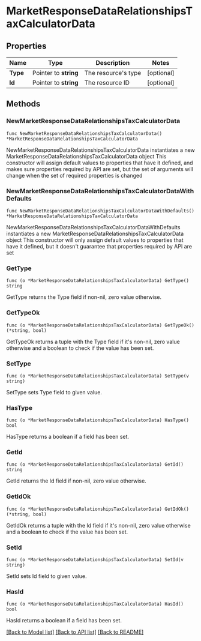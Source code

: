 # MarketResponseDataRelationshipsTaxCalculatorData

## Properties

Name | Type | Description | Notes
------------ | ------------- | ------------- | -------------
**Type** | Pointer to **string** | The resource&#39;s type | [optional] 
**Id** | Pointer to **string** | The resource ID | [optional] 

## Methods

### NewMarketResponseDataRelationshipsTaxCalculatorData

`func NewMarketResponseDataRelationshipsTaxCalculatorData() *MarketResponseDataRelationshipsTaxCalculatorData`

NewMarketResponseDataRelationshipsTaxCalculatorData instantiates a new MarketResponseDataRelationshipsTaxCalculatorData object
This constructor will assign default values to properties that have it defined,
and makes sure properties required by API are set, but the set of arguments
will change when the set of required properties is changed

### NewMarketResponseDataRelationshipsTaxCalculatorDataWithDefaults

`func NewMarketResponseDataRelationshipsTaxCalculatorDataWithDefaults() *MarketResponseDataRelationshipsTaxCalculatorData`

NewMarketResponseDataRelationshipsTaxCalculatorDataWithDefaults instantiates a new MarketResponseDataRelationshipsTaxCalculatorData object
This constructor will only assign default values to properties that have it defined,
but it doesn't guarantee that properties required by API are set

### GetType

`func (o *MarketResponseDataRelationshipsTaxCalculatorData) GetType() string`

GetType returns the Type field if non-nil, zero value otherwise.

### GetTypeOk

`func (o *MarketResponseDataRelationshipsTaxCalculatorData) GetTypeOk() (*string, bool)`

GetTypeOk returns a tuple with the Type field if it's non-nil, zero value otherwise
and a boolean to check if the value has been set.

### SetType

`func (o *MarketResponseDataRelationshipsTaxCalculatorData) SetType(v string)`

SetType sets Type field to given value.

### HasType

`func (o *MarketResponseDataRelationshipsTaxCalculatorData) HasType() bool`

HasType returns a boolean if a field has been set.

### GetId

`func (o *MarketResponseDataRelationshipsTaxCalculatorData) GetId() string`

GetId returns the Id field if non-nil, zero value otherwise.

### GetIdOk

`func (o *MarketResponseDataRelationshipsTaxCalculatorData) GetIdOk() (*string, bool)`

GetIdOk returns a tuple with the Id field if it's non-nil, zero value otherwise
and a boolean to check if the value has been set.

### SetId

`func (o *MarketResponseDataRelationshipsTaxCalculatorData) SetId(v string)`

SetId sets Id field to given value.

### HasId

`func (o *MarketResponseDataRelationshipsTaxCalculatorData) HasId() bool`

HasId returns a boolean if a field has been set.


[[Back to Model list]](../README.md#documentation-for-models) [[Back to API list]](../README.md#documentation-for-api-endpoints) [[Back to README]](../README.md)


